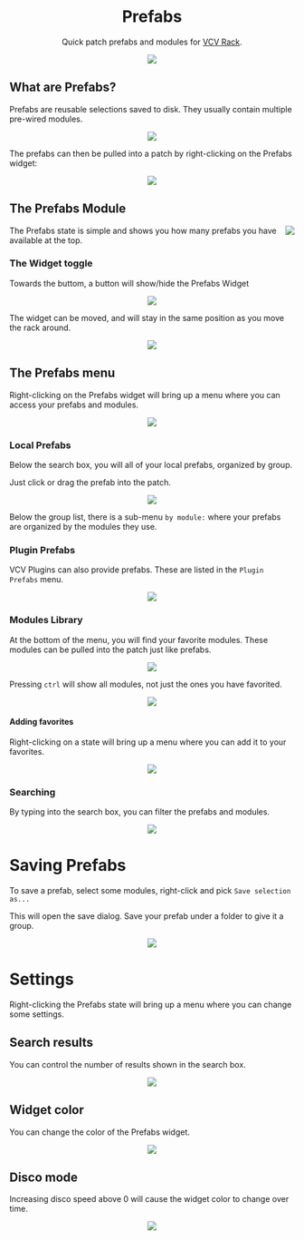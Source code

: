 <h1 align="center">Prefabs</h1>

<p align="center">
Quick patch prefabs and modules for <a href="https://vcvrack.com/">VCV Rack</a>.
</p>

<p align="center">
<img src="images/demo.gif">
</p>

## What are Prefabs?

Prefabs are reusable selections saved to disk. They usually contain multiple pre-wired modules.


<p align="center">
<img src="images/save.png">
</p>


The prefabs can then be pulled into a patch by right-clicking on the Prefabs widget:


<p align="center">
<img src="images/tangents.gif">
</p>

## The Prefabs Module

<img align="right" src="images/screenshot.png">

The Prefabs state is simple and shows you how many prefabs you have available at the top.

### The Widget toggle

Towards the buttom, a button will show/hide the Prefabs Widget

<p align="center">
<img src="images/toggle.gif">
</p>

The widget can be moved, and will stay in the same position as you move the rack around.

<p align="center">
<img src="images/widget.gif">
</p>

## The Prefabs menu

Right-clicking on the Prefabs widget will bring up a menu where you can access your prefabs and modules.

<p align="center">
<img src="images/context-menu.gif">
</p>

### Local Prefabs

Below the search box, you will all of your local prefabs, organized by group.

Just click or drag the prefab into the patch.

<p align="center">
<img src="images/prefab.gif">
</p>

Below the group list, there is a sub-menu `by module:` where your prefabs are organized by the modules they use.

### Plugin Prefabs

VCV Plugins can also provide prefabs. These are listed in the `Plugin Prefabs` menu.

<p align="center">
<img src="images/plugins.gif">
</p>

### Modules Library

At the bottom of the menu, you will find your favorite modules. These modules can be pulled into the patch just like
prefabs.

<p align="center">
<img src="images/favorites.gif">
</p>

Pressing `ctrl` will show all modules, not just the ones you have favorited.


<p align="center">
<img src="images/modules.gif">
</p>

#### Adding favorites

Right-clicking on a state will bring up a menu where you can add it to your favorites.

<p align="center">
<img src="images/new-favorites.gif">
</p>

### Searching

By typing into the search box, you can filter the prefabs and modules.

<p align="center">
<img src="images/search.gif">
</p>

# Saving Prefabs

To save a prefab, select some modules, right-click and pick `Save selection as...`

This will open the save dialog. Save your prefab under a folder to give it a group.

<p align="center">
<img src="images/creation.gif">
</p>

# Settings

Right-clicking the Prefabs state will bring up a menu where you can change some settings.

## Search results

You can control the number of results shown in the search box.

<p align="center">
<img src="images/results.gif">
</p>

## Widget color

You can change the color of the Prefabs widget.

<p align="center">
<img src="images/color.gif">
</p>

## Disco mode

Increasing disco speed above 0 will cause the widget color to change over time.

<p align="center">
<img src="images/disco.gif">
</p>




